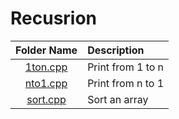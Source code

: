 # Recusrion


| Folder Name                     | Description                    |
| :-----------------------------:  | :--------------------------------    |
|[1ton.cpp](1ton.cpp)|Print from 1 to n|
|[nto1.cpp](nto1.cpp)|Print from n to 1|
|[sort.cpp](sort.cpp)|Sort an array|
